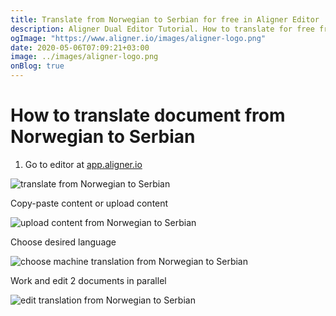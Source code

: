```yaml
---
title: Translate from Norwegian to Serbian for free in Aligner Editor
description: Aligner Dual Editor Tutorial. How to translate for free from Norwegian to Serbian. Aligner is multilingual document management platform. 
ogImage: "https://www.aligner.io/images/aligner-logo.png"
date: 2020-05-06T07:09:21+03:00
image: ../images/aligner-logo.png
onBlog: true
---
```


# How to translate document from Norwegian to Serbian

1. Go to editor at [app.aligner.io](https://app.aligner.io "Aligner App web page")

![translate from Norwegian to Serbian](../aligner-blank-editor.png "translate from Norwegian to Serbian")

Copy-paste content or upload content

![upload content from Norwegian to Serbian](../aligner-uploaded-document.png "upload content from Norwegian to Serbian")

Choose desired language

![choose machine translation from Norwegian to Serbian](../aligner-language-dropdown.png "choose machine translation from Norwegian to Serbian")

Work and edit 2 documents in parallel

![edit translation from Norwegian to Serbian](../aligner-double-sitded-editor.png "edit translation from Norwegian to Serbian")

